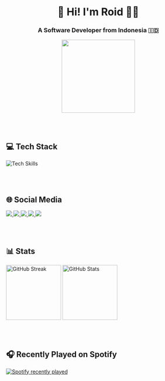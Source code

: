 <h1 align="center">👋 Hi! I'm Roid 👨‍💻</h1>
<h3 align="center">A Software Developer from Indonesia 🇮🇩</h3>

<div align="center">
  <img height="200" src="https://truth.bahamut.com.tw/artwork/202408/e97572a5decd000cc51ca07f73c4495a.GIF"  />
</div>

<br><br>

## 💻 Tech Stack

<div align="left">
  <!-- Semua teknologi dalam satu baris -->
  <img src="https://skillicons.dev/icons?i=github,git,html,css,bootstrap,tailwind,styledcomponents,php,laravel,postman,js,ts,react,nextjs,storybook,jest,bash,mysql,npm,yarn,pnpm,vscode,dart,flutter" alt="Tech Skills" />
</div>

<br><br>

## 🌐 Social Media 

<div align="left">
  <a href="https://www.instagram.com/roid_rob/"  target="_blank">
    <img src="https://img.shields.io/static/v1?message=Instagram&logo=instagram&label=&color=E4405F&logoColor=white&style=for-the-badge" />
  </a>
  <a href="https://discord.com/users/robr0024" target="_blank">
    <img src="https://img.shields.io/static/v1?message=Discord&logo=discord&label=&color=7289DA&logoColor=white&style=for-the-badge" />
  </a>
  <a href="mailto:your_email@gmail.com" target="_blank">
    <img src="https://img.shields.io/static/v1?message=Gmail&logo=gmail&label=&color=D14836&logoColor=white&style=for-the-badge" />
  </a>
  <a href="https://www.linkedin.com/in/roid-robih-bb433625a/" target="_blank">
    <img src="https://img.shields.io/static/v1?message=LinkedIn&logo=linkedin&label=&color=0077B5&logoColor=white&style=for-the-badge" />
  </a>
  <a href="https://slack.com/app-robr0024" target="_blank">
    <img src="https://img.shields.io/static/v1?message=Slack&logo=slack&label=&color=4A154B&logoColor=white&style=for-the-badge" />
  </a>
</div>

<br><br>

## 📊 Stats 

<div align="left">
  <img src="https://streak-stats.demolab.com?user=Roid-obi&locale=en&mode=daily&theme=tokyonight&hide_border=true&border_radius=5&order=3" height="150" alt="GitHub Streak" />
  <img src="https://github-readme-stats.vercel.app/api?username=Roid-obi&hide_title=true&hide_rank=false&show_icons=true&include_all_commits=true&count_private=true&disable_animations=false&theme=tokyonight&locale=en&hide_border=true&order=1" height="150" alt="GitHub Stats" />
</div>

<br><br>

## 🎧 Recently Played on Spotify 

<a href="https://open.spotify.com/user/31sjr7d6ko553lxpurmmcstch3ty">
    <img src="https://spotify-recently-played-readme.vercel.app/api?user=31sjr7d6ko553lxpurmmcstch3ty&count=5&unique=true" alt="Spotify recently played"  />
  </a>
